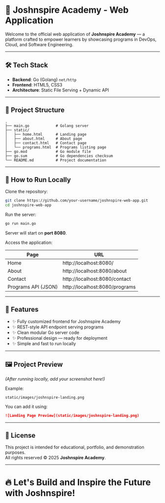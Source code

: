 # 🚀 Joshnspire Academy - Web Application

Welcome to the official web application of **Joshnspire Academy** — a platform crafted to empower learners by showcasing programs in DevOps, Cloud, and Software Engineering.

---

## 🛠️ Tech Stack

- **Backend**: Go (Golang) `net/http`
- **Frontend**: HTML5, CSS3
- **Architecture**: Static File Serving + Dynamic API

---

## 📂 Project Structure

```
.
├── main.go            # Golang server
├── static/
│   ├── home.html      # Landing page
│   ├── about.html     # About page
│   ├── contact.html   # Contact page
│   └── programs.html  # Programs listing page
├── go.mod             # Go module file
├── go.sum             # Go dependencies checksum
└── README.md          # Project documentation
```

---

## 🚀 How to Run Locally

Clone the repository:

```bash
git clone https://github.com/your-username/joshnspire-web-app.git
cd joshnspire-web-app
```

Run the server:

```bash
go run main.go
```

Server will start on **port 8080**.

Access the application:

| Page       | URL                                  |
|------------|--------------------------------------|
| Home       | http://localhost:8080/               |
| About      | http://localhost:8080/about          |
| Contact    | http://localhost:8080/contact        |
| Programs API (JSON) | http://localhost:8080/programs |

---

## 🌟 Features

- ✨ Fully customized frontend for Joshnspire Academy
- ✨ REST-style API endpoint serving programs
- ✨ Clean modular Go server code
- ✨ Professional design — ready for deployment
- ✨ Simple and fast to run locally

---

## 🖼️ Project Preview

*(After running locally, add your screenshot here!)*

Example:

```
static/images/joshnspire-landing.png
```

You can add it using:

```markdown
![Landing Page Preview](static/images/joshnspire-landing.png)
```

---

## 📜 License

This project is intended for educational, portfolio, and demonstration purposes.  
All rights reserved © 2025 **Joshnspire Academy**.

---

# 🔥 Let's Build and Inspire the Future with Joshnspire!
